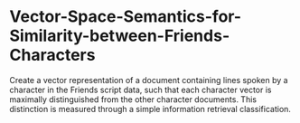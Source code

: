 # Vector-Space-Semantics-for-Similarity-between-Friends-Characters
Create a vector representation of a document containing lines spoken by a character in the Friends script data, such that each character vector is maximally distinguished from the other character documents. This distinction is measured through a simple information retrieval classification.
